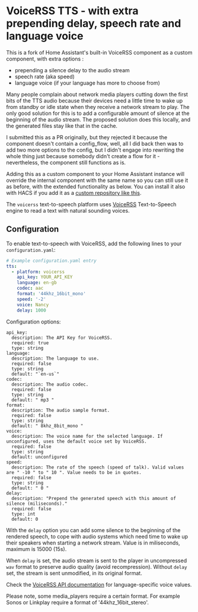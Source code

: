 # VoiceRSS TTS - with extra prepending delay, speech rate and language voice

This is a fork of Home Assistant's built-in VoiceRSS component as a custom component, with extra options :
- prepending a silence delay to the audio stream
- speech rate (aka speed)
- language voice (if your language has more to choose from)

Many people complain about network media players cutting down the first bits of the TTS audio because their devices need a little time to wake up from standby or idle state when they receive a network stream to play. The only good solution for this is to add a configurable amount of silence at the beginning of the audio stream. The proposed solution does this locally, and the generated files stay like that in the cache.

I submitted this as a PR originally, but they rejected it because the component doesn't contain a config_flow, well, all I did back then was to add two more options to the config, but I didn't engage into rewriting the whole thing just because somebody didn't create a flow for it - nevertheless, the component still functions as is.

Adding this as a custom component to your Home Assistant instance will override the internal component with the same name so you can still use it as before, with the extended functionality as below. You can install it also with HACS if you add it as a [custom repository like this](https://hacs.xyz/docs/faq/custom_repositories).

The `voicerss` text-to-speech platform uses [VoiceRSS](http://www.voicerss.org/) Text-to-Speech engine to read a text with natural sounding voices.

## Configuration

To enable text-to-speech with VoiceRSS, add the following lines to your `configuration.yaml`:

```yaml
# Example configuration.yaml entry
tts:
  - platform: voicerss
    api_key: YOUR_API_KEY
    language: en-gb
    codec: aac
    format: '44khz_16bit_mono'
    speed: '-2'
    voice: Nancy
    delay: 1000
```
Configuration options:
```
api_key:
  description: The API Key for VoiceRSS.
  required: true
  type: string
language:
  description: The language to use.
  required: false
  type: string
  default: "`en-us`"
codec:
  description: The audio codec.
  required: false
  type: string
  default: " mp3 "
format:
  description: The audio sample format.
  required: false
  type: string
  default: " 8khz_8bit_mono "
voice:
  description: The voice name for the selected language. If unconfigured, uses the default voice set by VoiceRSS.
  required: false
  type: string
  default: unconfigured
speed:
  description: The rate of the speech (speed of talk). Valid values are " -10 " to " 10 ". Value needs to be in quotes.
  required: false
  type: string
  default: " 0 "
delay:
  description: "Prepend the generated speech with this amount of silence (miliseconds)."
  required: false
  type: int
  default: 0
```

With the `delay` option you can add some silence to the beginning of the rendered speech, to cope with audio systems which need time to wake up their speakers when starting a network stream. Value is in miliseconds, maximum is 15000 (15s).

When `delay` is set, the audio stream is sent to the player in uncompressed `wav` format to preserve audio quality (avoid recompression). Without `delay` set, the stream is sent unmodified, in its original format.

Check the [VoiceRSS API documentation](http://www.voicerss.org/api/) for language-specific voice values.

Please note, some media_players require a certain format. For example Sonos or Linkplay require a format of '44khz_16bit_stereo'.
